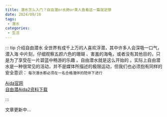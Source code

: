 ```yaml
---
title: 潜水怎么入门？自由潜or水肺or美人鱼看这一篇就足够
date: 2024/09/10
tags:
 - 潜水
categories:
 - 生活
---
```


::: tip 介绍自由潜水
全世界有成千上万的人喜欢浮潜，其中许多人会深吸一口气，潜入海
中片刻，仔细观察五颜六色的珊瑚 、害羞的海龟，或者没有其他目的，只
是为了享受在一片碧蓝中畅游的乐趣 。自由潜水就是这么开始的 。实际上自由潜水是一种很常见的活动，并不是媒体所描述的极限运动，但我们也必须抱有同样的安全意识：
`每次潜水都必须在一名合格潜伴的陪伴下进行`

[Aida官网](https://www.aidainternational.org)<br>
[自由潜Aida2资料下载](https://www.alipan.com/s/A44KoeKyb37)

:::

文章更新中...
